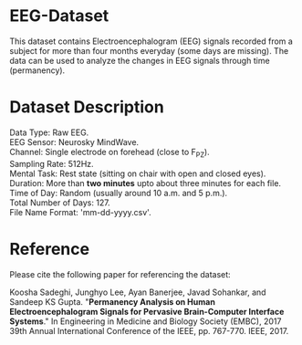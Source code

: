 # EEG-Dataset
This dataset contains Electroencephalogram (EEG) signals recorded from a subject for more than four months everyday (some days are missing). The data can be used to analyze the changes in EEG signals through time (permanency).

# Dataset Description
Data Type: Raw EEG.<br />
EEG Sensor: Neurosky MindWave.<br />
Channel: Single electrode on forehead (close to F<sub>PZ</sub>).<br />
Sampling Rate: 512Hz.<br />
Mental Task: Rest state (sitting on chair with open and closed eyes).<br />
Duration: More than <b>two minutes</b> upto about three minutes for each file.<br />
Time of Day: Random (usually around 10 a.m. and 5 p.m.).<br />
Total Number of Days: 127.<br />
File Name Format: 'mm-dd-yyyy.csv'.

# Reference
Please cite the following paper for referencing the dataset:

Koosha Sadeghi, Junghyo Lee, Ayan Banerjee, Javad Sohankar, and Sandeep KS Gupta. "<b>Permanency Analysis on Human Electroencephalogram Signals for Pervasive Brain-Computer Interface Systems</b>." In Engineering in Medicine and Biology Society (EMBC), 2017 39th Annual International Conference of the IEEE, pp. 767-770. IEEE, 2017.
